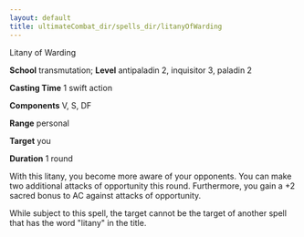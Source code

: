 ```yaml
---
layout: default
title: ultimateCombat_dir/spells_dir/litanyOfWarding
---
```

Litany of Warding

**School** transmutation; **Level** antipaladin 2, inquisitor 3, paladin 2

**Casting Time** 1 swift action

**Components** V, S, DF

**Range** personal

**Target** you

**Duration** 1 round

With this litany, you become more aware of your opponents. You can make two additional attacks of opportunity this round. Furthermore, you gain a +2 sacred bonus to AC against attacks of opportunity.

While subject to this spell, the target cannot be the target of another spell that has the word "litany" in the title.

